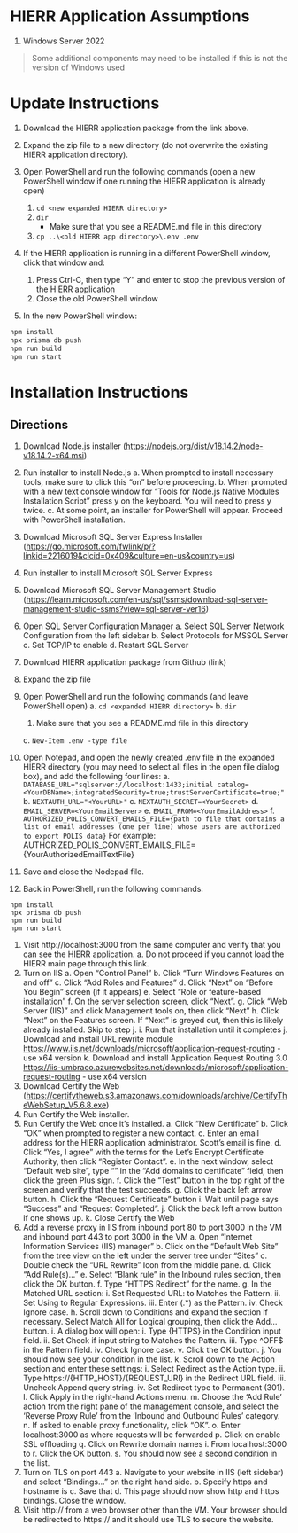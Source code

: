 # HIERR Application Assumptions
1. Windows Server 2022

> Some additional components may need to be installed if this is not the version of Windows used


# Update Instructions
1. Download the HIERR application package from the link above.
2. Expand the zip file to a new directory (do not overwrite the existing HIERR application directory).
3. Open PowerShell and run the following commands (open a new PowerShell window if one running the HIERR application is already open)
     1. `cd <new expanded HIERR directory>`
     1. `dir`
         * Make sure that you see a README.md file in this directory
     1. `cp ..\<old HIERR app directory>\.env .env`

4. If the HIERR application is running in a different PowerShell window, click that window and:
     1.  Press Ctrl-C, then type “Y” and enter to stop the previous version of the HIERR application
     2.  Close the old PowerShell window
5. In the new PowerShell window:

```bash
npm install
npx prisma db push
npm run build
npm run start
```

# Installation Instructions
## Directions
1. Download Node.js installer (https://nodejs.org/dist/v18.14.2/node-v18.14.2-x64.msi)
2. Run installer to install Node.js
    a. When prompted to install necessary tools, make sure to click this “on” before proceeding.
    b. When prompted with a new text console window for “Tools for Node.js Native Modules Installation Script” press y on the keyboard. You will need to press y twice.
    c. At some point, an installer for PowerShell will appear. Proceed with PowerShell installation.
3. Download Microsoft SQL Server Express Installer (https://go.microsoft.com/fwlink/p/?linkid=2216019&clcid=0x409&culture=en-us&country=us)
4. Run installer to install Microsoft SQL Server Express
5. Download Microsoft SQL Server Management Studio (https://learn.microsoft.com/en-us/sql/ssms/download-sql-server-management-studio-ssms?view=sql-server-ver16)
6. Open SQL Server Configuration Manager
    a. Select SQL Server Network Configuration from the left sidebar
    b. Select Protocols for MSSQL Server
    c. Set TCP/IP to enable
    d. Restart SQL Server
7. Download HIERR application package from Github (link)
8. Expand the zip file
9. Open PowerShell and run the following commands (and leave PowerShell open)
    a. `cd <expanded HIERR directory>`
    b. `dir`
      1. Make sure that you see a README.md file in this directory
    
    c. `New-Item .env -type file`
10. Open Notepad, and open the newly created .env file in the expanded HIERR directory (you may need to select all files in the open file dialog box), and add the following four lines:
    a. `DATABASE_URL="sqlserver://localhost:1433;initial catalog=<YourDBName>;integratedSecurity=true;trustServerCertificate=true;"`
    b. `NEXTAUTH_URL="<YourURL>"`
    c. `NEXTAUTH_SECRET=<YourSecret>`
    d. `EMAIL_SERVER=<YourEmailServer>`
    e. `EMAIL_FROM=<YourEmailAddress>`
    f. `AUTHORIZED_POLIS_CONVERT_EMAILS_FILE={path to file that contains a list of email addresses (one per line) whose users are authorized to export POLIS data}`
      For example: AUTHORIZED_POLIS_CONVERT_EMAILS_FILE={YourAuthorizedEmailTextFile}
11.  Save and close the Nodepad file.
12.  Back in PowerShell, run the following commands:
``` 
npm install
npx prisma db push
npm run build
npm run start
```
1.   Visit http://localhost:3000 from the same computer and verify that you can see the HIERR application.
  a. Do not proceed if you cannot load the HIERR main page through this link.
1.   Turn on IIS
  a. Open “Control Panel”
  b. Click “Turn Windows Features on and off”
  c. Click “Add Roles and Features”
  d. Click “Next” on “Before You Begin” screen (if it appears)
  e. Select “Role or feature-based installation”
  f. On the server selection screen, click “Next”.
  g. Click “Web Server (IIS)” and click Management tools on, then click “Next”
  h. Click “Next” on the Features screen. If “Next” is greyed out, then this is likely already installed. Skip to step j.
  i. Run that installation until it completes 
  j. Download and install URL rewrite module https://www.iis.net/downloads/microsoft/application-request-routing - use x64 version
  k. Download and install Application Request Routing 3.0 https://iis-umbraco.azurewebsites.net/downloads/microsoft/application-request-routing - use x64 version
1.   Download Certify the Web (https://certifytheweb.s3.amazonaws.com/downloads/archive/CertifyTheWebSetup_V5.6.8.exe)
2.   Run Certify the Web installer.
3.   Run Certify the Web once it’s installed.
  a. Click “New Certificate”
  b. Click “OK” when prompted to register a new contact.
  c. Enter an email address for the HIERR application administrator. Scott’s email is fine.
  d. Click “Yes, I agree” with the terms for the Let’s Encrypt Certificate Authority, then click “Register Contact”.
  e. In the next window, select “Default web site”, type “<YourDomain>” in the “Add domains to certificate” field, then click the green Plus sign.
  f. Click the “Test” button in the top right of the screen and verify that the test succeeds.
  g. Click the back left arrow button.
  h. Click the “Request Certificate” button
  i. Wait until page says “Success” and “Request Completed”.
  j. Click the back left arrow button if one shows up.
  k. Close Certify the Web
1.   Add a reverse proxy in IIS from inbound port 80 to port 3000 in the VM and inbound port 443 to port 3000 in the VM
  a. Open “Internet Information Services (IIS) manager”
  b. Click on the “Default Web Site” from the tree view on the left under the server tree under “Sites”
  c. Double check the “URL Rewrite” Icon from the middle pane.
  d. Click “Add Rule(s)…”
  e. Select “Blank rule” in the Inbound rules section, then click the OK button.
  f. Type “HTTPS Redirect” for the name.
  g. In the Matched URL section:
      i. Set Requested URL: to Matches the Pattern.
     ii. Set Using to Regular Expressions.
    iii. Enter (.*) as the Pattern.
     iv. Check Ignore case.
  h. Scroll down to Conditions and expand the section if necessary. Select Match All for Logical grouping, then click the Add… button.
  i. A dialog box will open:
      i. Type {HTTPS} in the Condition input field.
     ii. Set Check if input string to Matches the Pattern.
    iii. Type ^OFF$ in the Pattern field.
     iv. Check Ignore case.
      v. Click the OK button.
  j. You should now see your condition in the list.
  k. Scroll down to the Action section and enter these settings:
      i. Select Redirect as the Action type.
     ii. Type https://{HTTP_HOST}/{REQUEST_URI} in the Redirect URL field.
    iii. Uncheck Append query string.
     iv. Set Redirect type to Permanent (301).
  l. Click Apply in the right-hand Actions menu.
  m. Choose the ‘Add Rule’ action from the right pane of the management console, and select the ‘Reverse Proxy Rule’ from the ‘Inbound and Outbound Rules’ category.
  n. If asked to enable proxy functionality, click “OK”.
  o. Enter localhost:3000 as where requests will be forwarded
  p. Click on enable SSL offloading
  q. Click on Rewrite domain names
      i. From localhost:3000 to <YourDomain>
  r. Click the OK button.
  s. You should now see a second condition in the list.
1.   Turn on TLS on port 443
  a. Navigate to your website in IIS (left sidebar) and select “Bindings…” on the right hand side.
  b. Specify https and hostname is <YourDomain>
  c. Save that
  d. This page should now show http and https bindings. Close the window.
1.   Visit http://<YourDomain> from a web browser other than the VM. Your browser should be redirected to https://<YourDomain> and it should use TLS to secure the website.
